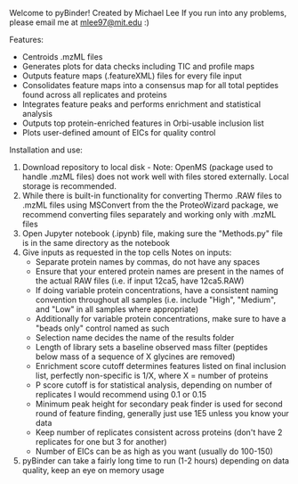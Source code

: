 Welcome to pyBinder! Created by Michael Lee
If you run into any problems, please email me at mlee97@mit.edu :)

Features:
   - Centroids .mzML files 
   - Generates plots for data checks including TIC and profile maps
   - Outputs feature maps (.featureXML) files for every file input
   - Consolidates feature maps into a consensus map for all total peptides found across all replicates and proteins
   - Integrates feature peaks and performs enrichment and statistical analysis
   - Outputs top protein-enriched features in Orbi-usable inclusion list 
   - Plots user-defined amount of EICs for quality control

Installation and use:
1. Download repository to local disk - Note: OpenMS (package used to handle .mzML files) does not work well with files stored externally. Local storage is recommended.
2. While there is built-in functionality for converting Thermo .RAW files to .mzML files using MSConvert from the the ProteoWizard package, we recommend converting files separately and working only with .mzML files
3. Open Jupyter notebook (.ipynb) file, making sure the "Methods.py" file is in the same directory as the notebook
4. Give inputs as requested in the top cells
   Notes on inputs:
   - Separate protein names by commas, do not have any spaces
   - Ensure that your entered protein names are present in the names of the actual RAW files (i.e. if input 12ca5, have 12ca5.RAW)
   - If doing variable protein concentrations, have a consistent naming convention throughout all samples (i.e. include "High", "Medium", and "Low" in all samples where appropriate)
   - Additionally for variable protein concentrations, make sure to have a "beads only" control named as such
   - Selection name decides the name of the results folder
   - Length of library sets a baseline observed mass filter (peptides below mass of a sequence of X glycines are removed)
   - Enrichment score cutoff determines features listed on final inclusion list, perfectly non-specific is 1/X, where X = number of proteins 
   - P score cutoff is for statistical analysis, depending on number of replicates I would recommend using 0.1 or 0.15 
   - Minimum peak height for secondary peak finder is used for second round of feature finding, generally just use 1E5 unless you know your data
   - Keep number of replicates consistent across proteins (don't have 2 replicates for one but 3 for another)
   - Number of EICs can be as high as you want (usually do 100-150)
5. pyBinder can take a fairly long time to run (1-2 hours) depending on data quality, keep an eye on memory usage

